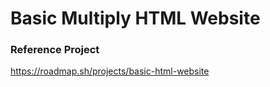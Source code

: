 # Basic Multiply HTML Website

### Reference Project

https://roadmap.sh/projects/basic-html-website
